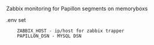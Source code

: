 Zabbix monitoring for Papillon segments on memoryboxs

 .env set
 
        ZABBIX_HOST - ip/host for zabbix trapper
        PAPILLON_DSN - MYSQL DSN 